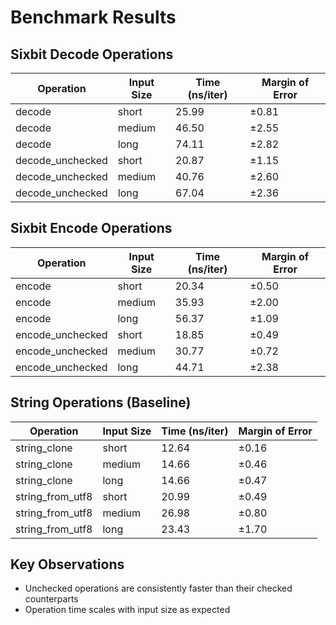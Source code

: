 <!--
 Copyright 2025 Inomoto, Yota

 Licensed under the Apache License, Version 2.0 (the "License") or MIT License;
- Operating System: macOS Sequoia
- Architecture: Apple Silicon M2 Pro 16GB
-->

# Benchmark Results

## Sixbit Decode Operations

| Operation | Input Size | Time (ns/iter) | Margin of Error |
|-----------|------------|----------------|-----------------|
| decode | short | 25.99 | ±0.81 |
| decode | medium | 46.50 | ±2.55 |
| decode | long | 74.11 | ±2.82 |
| decode_unchecked | short | 20.87 | ±1.15 |
| decode_unchecked | medium | 40.76 | ±2.60 |
| decode_unchecked | long | 67.04 | ±2.36 |

## Sixbit Encode Operations

| Operation | Input Size | Time (ns/iter) | Margin of Error |
|-----------|------------|----------------|-----------------|
| encode | short | 20.34 | ±0.50 |
| encode | medium | 35.93 | ±2.00 |
| encode | long | 56.37 | ±1.09 |
| encode_unchecked | short | 18.85 | ±0.49 |
| encode_unchecked | medium | 30.77 | ±0.72 |
| encode_unchecked | long | 44.71 | ±2.38 |

## String Operations (Baseline)

| Operation | Input Size | Time (ns/iter) | Margin of Error |
|-----------|------------|----------------|-----------------|
| string_clone | short | 12.64 | ±0.16 |
| string_clone | medium | 14.66 | ±0.46 |
| string_clone | long | 14.66 | ±0.47 |
| string_from_utf8 | short | 20.99 | ±0.49 |
| string_from_utf8 | medium | 26.98 | ±0.80 |
| string_from_utf8 | long | 23.43 | ±1.70 |

## Key Observations

- Unchecked operations are consistently faster than their checked counterparts
- Operation time scales with input size as expected
